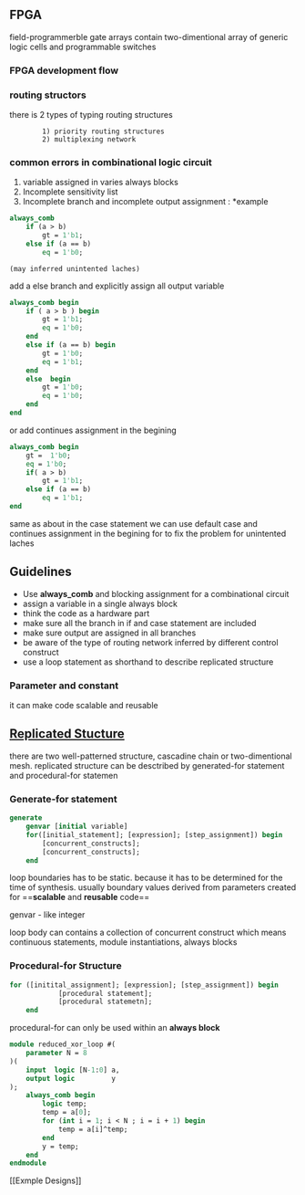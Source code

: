 ## FPGA

field-programmerble gate arrays contain two-dimentional array of generic logic cells and programmable switches

### FPGA development flow

### routing structors
there is 2 types of typing routing structures

			1) priority routing structures
			2) multiplexing network

### common errors in combinational logic circuit
1) variable assigned in varies always blocks
2) Incomplete sensitivity list
3) Incomplete branch and incomplete output assignment
			:  *example
```systemverilog
always_comb 
	if (a > b)
		gt = 1'b1;
	else if (a == b)
		eq = 1'b0;
```
	(may inferred unintented laches)

add a else branch and explicitly assign all output variable
``` systemverilog
always_comb begin
	if ( a > b ) begin
		gt = 1'b1;
		eq = 1'b0;
	end 
	else if (a == b) begin
		gt = 1'b0;
		eq = 1'b1;
	end
	else  begin
		gt = 1'b0;
		eq = 1'b0;
	end
end
```
or add continues assignment in the begining 
```systemverilog
always_comb begin
	gt =  1'b0;
	eq = 1'b0;
	if( a > b)
		gt = 1'b1;
	else if (a == b)
		eq = 1'b1;
end
```

same as about in the case statement we can use default case and continues assignment in the begining for to fix the problem for unintented laches

## Guidelines
- Use **always_comb** and blocking assignment for a combinational circuit
- assign a variable in a single always block
- think the code as a hardware part
- make sure all the branch in if and case statement are included
- make sure output are assigned in all branches
- be aware of the type of routing network inferred by different control construct
- use a loop statement as shorthand to describe replicated structure 


### Parameter and constant

it can make code scalable and reusable

## <u>Replicated Stucture</u>

there are two well-patterned structure, cascadine chain or two-dimentional mesh. replicated structure can be desctribed by generated-for statement and procedural-for statemen

### Generate-for statement


```systemverilog
generate
	genvar [initial variable]
	for([initial_statement]; [expression]; [step_assignment]) begin
		[concurrent_constructs];
		[concurrent_constructs];
	end
```

loop boundaries has to be static. because it has to be determined for the time of synthesis. usually boundary values derived from parameters created for ==**scalable** and **reusable** code== 

genvar - like integer

loop body can contains a collection of concurrent construct which means continuous statements, module instantiations, always blocks

### Procedural-for Structure
```systemverilog
for ([initital_assignment]; [expression]; [step_assignment]) begin
			[procedural statement];
			[procedural statemetn];
	end
```


procedural-for can only be used within an **always block** 

```systemverilog
module reduced_xor_loop #(
	parameter N = 8
)(
	input  logic [N-1:0] a,
	output logic         y
);
	always_comb begin
		logic temp;
		temp = a[0];
		for (int i = 1; i < N ; i = i + 1) begin
			temp = a[i]^temp;
		end
		y = temp;
	end
endmodule
```

[[Exmple Designs]]
